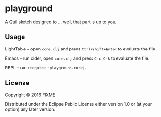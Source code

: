 # playground

A Quil sketch designed to ... well, that part is up to you.

## Usage

LightTable - open `core.clj` and press `Ctrl+Shift+Enter` to evaluate the file.

Emacs - run cider, open `core.clj` and press `C-c C-k` to evaluate the file.

REPL - run `(require 'playground.core)`.

## License

Copyright © 2016 FIXME

Distributed under the Eclipse Public License either version 1.0 or (at
your option) any later version.

